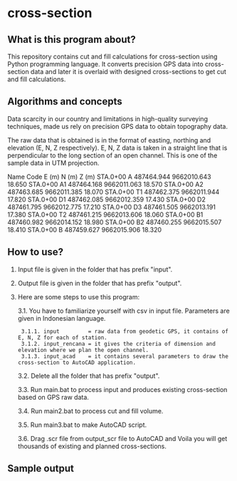 # cross-section

## What is this program about?
This repository contains cut and fill calculations for cross-section using Python programming language. 
It converts precision GPS data into cross-section data and later it is overlaid with designed cross-sections to get cut and fill calculations.

## Algorithms and concepts
Data scarcity in our country and limitations in high-quality surveying techniques, made us rely on precision GPS data to obtain topography data.

The raw data that is obtained is in the format of easting, northing and elevation (E, N, Z respectively).
E, N, Z data is taken in a straight line that is perpendicular to the long section of an open channel.
This is one of the sample data in UTM projection. 

Name	Code	E (m)	N (m)	Z (m)
STA.0+00	A	487464.944	9662010.643	18.650
STA.0+00	A1	487464.168	9662011.063	18.570
STA.0+00	A2	487463.685	9662011.385	18.070
STA.0+00	T1	487462.375	9662011.944	17.820
STA.0+00	D1	487462.085	9662012.359	17.430
STA.0+00	D2	487461.795	9662012.775	17.210
STA.0+00	D3	487461.505	9662013.191	17.380
STA.0+00	T2	487461.215	9662013.606	18.060
STA.0+00	B1	487460.982	9662014.152	18.980
STA.0+00	B2	487460.255	9662015.507	18.410
STA.0+00	B	487459.627	9662015.906	18.320


## How to use?
1. Input file is given in the folder that has prefix "input".
  
2. Output file is given in the folder that has prefix "output".
  
3. Here are some steps to use this program:  

	3.1. You have to familiarize yourself with csv in input file. Parameters are given in Indonesian language.
  
		3.1.1. input       	 = raw data from geodetic GPS, it contains of E, N, Z for each of station.  
		3.1.2. input_rencana = it gives the criteria of dimension and elevation where we plan the open channel.  
  		3.1.3. input_acad    = it contains several parameters to draw the cross-section to AutoCAD application.  
  
	3.2.  Delete all the folder that has prefix "output".
  
	3.3.  Run main.bat to process input and produces existing cross-section based on GPS raw data.  
  
	3.4.  Run main2.bat to process cut and fill volume.  
  
	3.5.  Run main3.bat to make AutoCAD script.  
  
	3.6.  Drag .scr file from output_scr file to AutoCAD and Voila you will get thousands of existing and planned cross-sections.  

## Sample output
